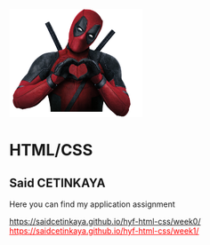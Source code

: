 <!DOCTYPE html>
<html lang="en" id="home">
  <head>
    <meta charset="utf-8">
  </head>
  <body>
    <div class='imgg'>
      <img src='https://raw.githubusercontent.com/saidcetinkaya/hyf-html-css/master/week1/Photos/deadpool_PNG83.png' width=240px alt='Photo'>
    </div>
    <div>
      <h1>HTML/CSS</h1>
      <h2>Said CETINKAYA</h2>
      <p>Here you can find my application assignment</p>
      <a href="https://saidcetinkaya.github.io/hyf-html-css/week0/" rel="nofollow">https://saidcetinkaya.github.io/hyf-html-css/week0/</a><br>
      <a href="https://saidcetinkaya.github.io/hyf-html-css/week1/" rel="nofollow" style='color:red;'>https://saidcetinkaya.github.io/hyf-html-css/week1/</a>
    </div>
  </body>
</html>
